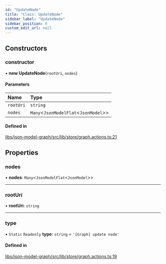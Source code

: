 ```yaml
---
id: "UpdateNode"
title: "Class: UpdateNode"
sidebar_label: "UpdateNode"
sidebar_position: 0
custom_edit_url: null
---
```


## Constructors

### constructor

• **new UpdateNode**(`rootUri`, `nodes`)

#### Parameters

| Name | Type |
| :------ | :------ |
| `rootUri` | `string` |
| `nodes` | `Many`<`JsonModelFlat`<`JsonModel`\>\> |

#### Defined in

[libs/json-model-graph/src/lib/store/graph.actions.ts:21](https://github.com/cognizone/ng-cognizone/blob/861cbad/libs/json-model-graph/src/lib/store/graph.actions.ts#L21)

## Properties

### nodes

• **nodes**: `Many`<`JsonModelFlat`<`JsonModel`\>\>

___

### rootUri

• **rootUri**: `string`

___

### type

▪ `Static` `Readonly` **type**: `string` = `'[Graph] update node'`

#### Defined in

[libs/json-model-graph/src/lib/store/graph.actions.ts:19](https://github.com/cognizone/ng-cognizone/blob/861cbad/libs/json-model-graph/src/lib/store/graph.actions.ts#L19)
